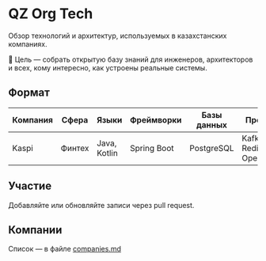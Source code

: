 # QZ Org Tech

Обзор технологий и архитектур, используемых в казахстанских компаниях.

📌 Цель — собрать открытую базу знаний для инженеров, архитекторов и всех, кому интересно, как устроены реальные системы.

## Формат

| Компания | Сфера | Языки | Фреймворки | Базы данных | Прочее |
|----------|--------|--------|-------------|---------------|--------|
| Kaspi    | Финтех | Java, Kotlin | Spring Boot | PostgreSQL | Kafka, Redis, OpenShift |

## Участие

Добавляйте или обновляйте записи через pull request.

## Компании

Список — в файле [companies.md](docs/companies.md)